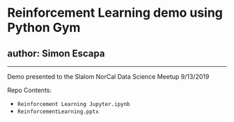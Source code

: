 # Reinforcement Learning demo using Python Gym 

## author: Simon Escapa 


-----------

Demo presented to the Slalom NorCal Data Science Meetup 9/13/2019  

Repo Contents: 

* `Reinforcement Learning Jupyter.ipynb`
* `ReinforcementLearning.pptx` 

